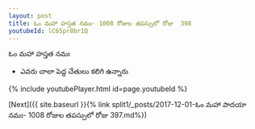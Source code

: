 ```yaml
---
layout: post
title: ఓం మహా హస్తత నమః- 1008 రోజుల తపస్సులో రోజు  398
youtubeId: lC65pr8br1Q
---
```

 
 
 ఓం మహా హస్తత నమః  
 
 -  ఎవరు చాలా పెద్ద చేతులు కలిగి ఉన్నారు 
 
  
 
  
 
 
 
 
 
 


{% include youtubePlayer.html id=page.youtubeId %}
 
[Next]({{ site.baseurl }}{% link  split1/_posts/2017-12-01-ఓం మహా పాదయా నమః- 1008 రోజుల తపస్సులో రోజు  397.md%})
 

